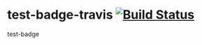 # test-badge-travis [![Build Status](https://travis-ci.org/benoitDD/test-badge-travis.svg?branch=master)](https://travis-ci.org/benoitDD/test-badge-travis)
test-badge
